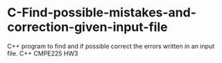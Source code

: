 # C-Find-possible-mistakes-and-correction-given-input-file
C++ program to find and if possible correct the errors written in an input file. C++ CMPE225 HW3
